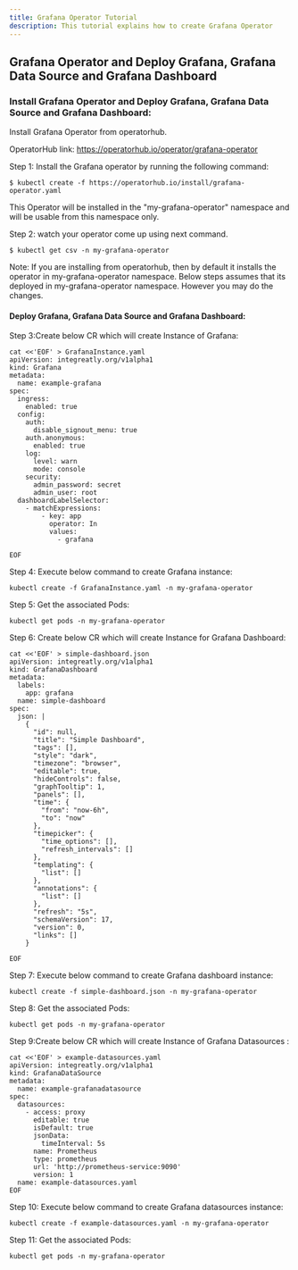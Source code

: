 ```yaml
---
title: Grafana Operator Tutorial
description: This tutorial explains how to create Grafana Operator
---
```




## Grafana Operator and Deploy Grafana, Grafana Data Source and Grafana Dashboard

### Install Grafana Operator and Deploy Grafana, Grafana Data Source and Grafana Dashboard: 

Install Grafana Operator from operatorhub.

OperatorHub link: https://operatorhub.io/operator/grafana-operator

Step 1: Install the Grafana operator by running the following command:

```execute
$ kubectl create -f https://operatorhub.io/install/grafana-operator.yaml
```

This Operator will be installed in the "my-grafana-operator" namespace and will be usable from this namespace only.


Step 2: watch your operator come up using next command.

```execute
$ kubectl get csv -n my-grafana-operator
```

Note: If you are installing from operatorhub, then by default it installs the operator in my-grafana-operator namespace.
Below steps assumes that its deployed in my-grafana-operator namespace. However you may do the changes.

#### Deploy Grafana, Grafana Data Source and Grafana Dashboard:

Step 3:Create below CR which will create Instance of Grafana:

```execute
cat <<'EOF' > GrafanaInstance.yaml
apiVersion: integreatly.org/v1alpha1
kind: Grafana
metadata:
  name: example-grafana
spec:
  ingress:
    enabled: true
  config:
    auth:
      disable_signout_menu: true
    auth.anonymous:
      enabled: true
    log:
      level: warn
      mode: console
    security:
      admin_password: secret
      admin_user: root
  dashboardLabelSelector:
    - matchExpressions:
        - key: app
          operator: In
          values:
            - grafana

EOF
```

Step 4: Execute below command to create Grafana instance:

```execute
kubectl create -f GrafanaInstance.yaml -n my-grafana-operator
```


Step 5: Get the associated Pods:

```execute
kubectl get pods -n my-grafana-operator
```



Step 6: Create below CR which will create Instance for Grafana Dashboard:

```execute
cat <<'EOF' > simple-dashboard.json
apiVersion: integreatly.org/v1alpha1
kind: GrafanaDashboard
metadata:
  labels:
    app: grafana
  name: simple-dashboard
spec:
  json: |
    {
      "id": null,
      "title": "Simple Dashboard",
      "tags": [],
      "style": "dark",
      "timezone": "browser",
      "editable": true,
      "hideControls": false,
      "graphTooltip": 1,
      "panels": [],
      "time": {
        "from": "now-6h",
        "to": "now"
      },
      "timepicker": {
        "time_options": [],
        "refresh_intervals": []
      },
      "templating": {
        "list": []
      },
      "annotations": {
        "list": []
      },
      "refresh": "5s",
      "schemaVersion": 17,
      "version": 0,
      "links": []
    }
 
EOF
```

Step 7: Execute below command to create Grafana dashboard instance:

```execute
kubectl create -f simple-dashboard.json -n my-grafana-operator
```

Step 8: Get the associated Pods:

```execute
kubectl get pods -n my-grafana-operator
```


Step 9:Create below CR which will create Instance of Grafana Datasources :

```execute
cat <<'EOF' > example-datasources.yaml
apiVersion: integreatly.org/v1alpha1
kind: GrafanaDataSource
metadata:
  name: example-grafanadatasource
spec:
  datasources:
    - access: proxy
      editable: true
      isDefault: true
      jsonData:
        timeInterval: 5s
      name: Prometheus
      type: prometheus
      url: 'http://prometheus-service:9090'
      version: 1
  name: example-datasources.yaml
EOF
```

Step 10: Execute below command to create Grafana datasources instance:


```execute
kubectl create -f example-datasources.yaml -n my-grafana-operator
```

Step 11: Get the associated Pods:


```execute
kubectl get pods -n my-grafana-operator
```


